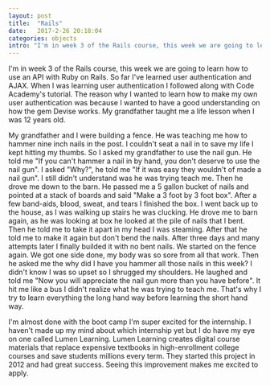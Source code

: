 ```yaml
---
layout: post
title:  "Rails"
date:   2017-2-26 20:18:04
categories: objects
intro: "I'm in week 3 of the Rails course, this week we are going to learn how to use an API with Ruby on Rails. So far I've learned user authentication and AJAX. When I was learning user authentication I followed along with Code Academy's tutorial. The reason why I wanted to learn how to make my own user authentication was because"
---
```


I'm in week 3 of the Rails course, this week we are going to learn how to use an API with Ruby on Rails. So far I've learned user authentication and AJAX. When I was learning user authentication I followed along with Code Academy's tutorial. The reason why I wanted to learn how to make my own user authentication was because I wanted to have a good understanding on how the gem Devise works. My grandfather taught me a life lesson when I was 12 years old.

My grandfather and I were building a fence. He was teaching me how to hammer nine inch nails in the post. I couldn't seat a nail in to save my life I kept hitting my thumbs. So I asked my grandfather to use the nail gun. He told me "If you can't hammer a nail in by hand, you don't deserve to use the nail gun". I asked "Why?", he told me "If it was easy they wouldn't of made a nail gun". I still didn't understand was he was trying teach me. Then he drove me down to the barn. He passed me a 5 gallon bucket of nails and pointed at a stack of boards and said "Make a 3 foot by 3 foot box". After a few band-aids, blood, sweat, and tears I finished the box. I went back up to the house, as I was walking up stairs he was clucking. He drove me to barn again, as he was looking at box he looked at the pile of nails that I bent. Then he told me to take it apart in my head I was steaming. After that he told me to make it again but don't bend the nails. After three days and many attempts later I finally builded it with no bent nails. We started on the fence again. We got one side done, my body was so sore from all that work. Then he asked me the why did I have you hammer all those nails in this week? I didn't know I was so upset so I shrugged my shoulders. He laughed and told me "Now you will appreciate the nail gun more than you have before". It hit me like a bus I didn't realize what he was trying to teach me. That's why I try to learn everything the long hand way before learning the short hand way.

I'm almost done with the boot camp I'm super excited for the internship. I haven't made up my mind about which internship yet but I do have my eye on one called Lumen Learning. Lumen Learning creates digital course materials that replace expensive textbooks in high-enrollment college courses and save students millions every term. They started this project in 2012 and had great success. Seeing this improvement makes me excited to apply. 
